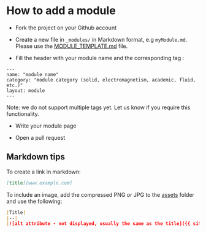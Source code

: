 # How to add a module

- Fork the project on your Github account

- Create a new file in `_modules/` in Markdown format, e.g `myModule.md`. Please use the [MODULE_TEMPLATE.md](MODULE_TEMPLATE.md) file.

- Fill the header with your module name and the corresponding tag :

```
---
name: "module name"
category: "module category (solid, electromagnetism, academic, fluid, etc.)"
layout: module
---
```
Note: we do not support multiple tags yet. Let us know if you require this functionality.

- Write your module page

- Open a pull request

## Markdown tips

To create a link in markdown:
```markdown
[title][www.example.com]
```

To include an image, add the compressed PNG or JPG to the [assets](/assets) folder and use the following:
```markdown
|Title|
|--|
|![alt attribute - not displayed, usually the same as the title]({{ site.url }}{{ site.baseurl }}/assets/myimage.png)|
```
